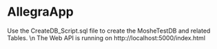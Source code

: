 # AllegraApp

Use the CreateDB_Script.sql file to create the MosheTestDB and related Tables. \n
The Web API is running on http://localhost:5000/index.html

